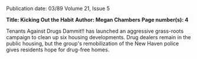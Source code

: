 Publication date: 03/89
Volume 21, Issue 5

**Title: Kicking Out the Habit**
**Author: Megan Chambers**
**Page number(s): 4**

Tenants Against Drugs Dammit!! has launched an aggressive grass-roots campaign to 
clean up six housing developments. Drug dealers remain in the public housing, but the 
group's remobilization of the New Haven police gives residents hope for drug-free homes.